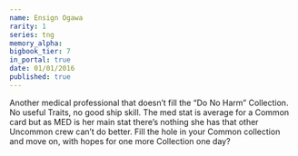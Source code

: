 ```yaml
---
name: Ensign Ogawa
rarity: 1
series: tng
memory_alpha:
bigbook_tier: 7
in_portal: true
date: 01/01/2016
published: true
---
```


Another medical professional that doesn’t fill the “Do No Harm” Collection. No useful Traits, no good ship skill. The med stat is average for a Common card but as MED is her main stat there’s nothing she has that other Uncommon crew can’t do better. Fill the hole in your Common collection and move on, with hopes for one more Collection one day?
